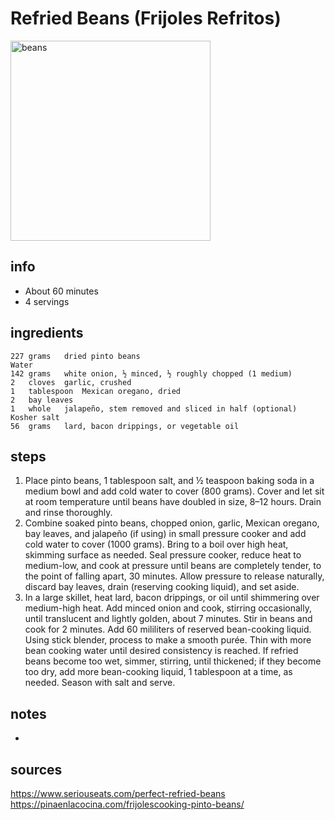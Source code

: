 # Refried Beans (Frijoles Refritos)
<img src="https://pinaenlacocina.com/wp-content/uploads/2016/01/DSCF1049.jpg" alt="beans" width="320"/>

## info  
* About 60 minutes
* 4 servings

## ingredients  
```
227	grams	dried pinto beans
Water
142	grams	white onion, ½ minced, ½ roughly chopped (1 medium)
2	cloves	garlic, crushed
1	tablespoon	Mexican oregano, dried
2	bay leaves
1	whole	jalapeño, stem removed and sliced in half (optional)
Kosher salt
56	grams	lard, bacon drippings, or vegetable oil
```

## steps  
1. Place pinto beans, 1 tablespoon salt, and ½ teaspoon baking soda in a medium bowl and add cold water to cover (800 grams). Cover and let sit at room temperature until beans have doubled in size, 8–12 hours. Drain and rinse thoroughly.
2. Combine soaked pinto beans, chopped onion, garlic, Mexican oregano, bay leaves, and jalapeño (if using) in small pressure cooker and add cold water to cover (1000 grams). Bring to a boil over high heat, skimming surface as needed. Seal pressure cooker, reduce heat to medium-low, and cook at pressure until beans are completely tender, to the point of falling apart, 30 minutes. Allow pressure to release naturally, discard bay leaves, drain (reserving cooking liquid), and set aside.
3. In a large skillet, heat lard, bacon drippings, or oil until shimmering over medium-high heat. Add minced onion and cook, stirring occasionally, until translucent and lightly golden, about 7 minutes. Stir in beans and cook for 2 minutes. Add 60 mililiters of reserved bean-cooking liquid. Using stick blender, process to make a smooth purée. Thin with more bean cooking water until desired consistency is reached. If refried beans become too wet, simmer, stirring, until thickened; if they become too dry, add more bean-cooking liquid, 1 tablespoon at a time, as needed. Season with salt and serve.

## notes  
* 

## sources   
https://www.seriouseats.com/perfect-refried-beans
https://pinaenlacocina.com/frijolescooking-pinto-beans/

